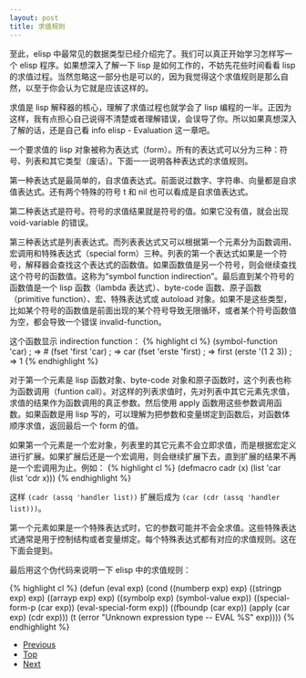 ```yaml
---
layout: post
title: 求值规则
---
```


至此，elisp 中最常见的数据类型已经介绍完了。我们可以真正开始学习怎样写一个 elisp 程序。如果想深入了解一下 lisp 是如何工作的，不妨先花些时间看看 lisp 的求值过程。当然忽略这一部分也是可以的，因为我觉得这个求值规则是那么自然，以至于你会认为它就是应该这样的。

求值是 lisp 解释器的核心，理解了求值过程也就学会了 lisp 编程的一半。正因为这样，我有点担心自己说得不清楚或者理解错误，会误导了你。所以如果真想深入了解的话，还是自己看 info elisp - Evaluation 这一章吧。

一个要求值的 lisp 对象被称为表达式（form）。所有的表达式可以分为三种：符号、列表和其它类型（废话）。下面一一说明各种表达式的求值规则。

第一种表达式是最简单的，自求值表达式。前面说过数字、字符串、向量都是自求值表达式。还有两个特殊的符号 t 和 nil 也可以看成是自求值表达式。

第二种表达式是符号。符号的求值结果就是符号的值。如果它没有值，就会出现 void-variable 的错误。

第三种表达式是列表表达式。而列表表达式又可以根据第一个元素分为函数调用、宏调用和特殊表达式（special form）三种。列表的第一个表达式如果是一个符号，解释器会查找这个表达式的函数值。如果函数值是另一个符号，则会继续查找这个符号的函数值。这称为“symbol function indirection”。最后直到某个符号的函数值是一个 lisp 函数（lambda 表达式）、byte-code 函数、原子函数（primitive function）、宏、特殊表达式或 autoload 对象。如果不是这些类型，比如某个符号的函数值是前面出现的某个符号导致无限循环，或者某个符号函数值为空，都会导致一个错误 invalid-function。

这个函数显示 indirection function：
{% highlight cl %}
(symbol-function 'car)                  ; => #<subr car>
(fset 'first 'car)                      ; => car
(fset 'erste 'first)                    ; => first
(erste '(1 2 3))                        ; => 1
{% endhighlight %}

对于第一个元素是 lisp 函数对象、byte-code 对象和原子函数时，这个列表也称为函数调用（funtion call）。对这样的列表求值时，先对列表中其它元素先求值，求值的结果作为函数调用的真正参数。然后使用 apply 函数用这些参数调用函数。如果函数是用 lisp 写的，可以理解为把参数和变量绑定到函数后，对函数体顺序求值，返回最后一个 form 的值。

如果第一个元素是一个宏对象，列表里的其它元素不会立即求值，而是根据宏定义进行扩展。如果扩展后还是一个宏调用，则会继续扩展下去，直到扩展的结果不再是一个宏调用为止。例如：
{% highlight cl %}
(defmacro cadr (x)
  (list 'car (list 'cdr x)))
{% endhighlight %}

这样 `(cadr (assq 'handler list))` 扩展后成为 `(car (cdr (assq 'handler list)))`。

第一个元素如果是一个特殊表达式时，它的参数可能并不会全求值。这些特殊表达式通常是用于控制结构或者变量绑定。每个特殊表达式都有对应的求值规则。这在下面会提到。

最后用这个伪代码来说明一下 elisp 中的求值规则：

{% highlight cl %}
(defun (eval exp)
  (cond
   ((numberp exp) exp)
   ((stringp exp) exp)
   ((arrayp exp) exp)
   ((symbolp exp) (symbol-value exp))
   ((special-form-p (car exp))
    (eval-special-form exp))
   ((fboundp (car exp))
    (apply (car exp) (cdr exp)))
   (t
    (error "Unknown expression type -- EVAL %S" exp))))
{% endhighlight %}

<ul class="post-nav clearfix">
<li class="prev"><a href="07-symbol.html">Previous</a></li>
<li class="top"><a href="/elispintro/">Top</a></li>
<li class="next"><a href="09-variable.html">Next</a></li>
</ul>
